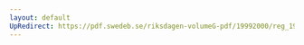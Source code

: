 ```yaml
---
layout: default
UpRedirect: https://pdf.swedeb.se/riksdagen-volumeG-pdf/19992000/reg_19992000/reg_19992000_0168.pdf
---
```

